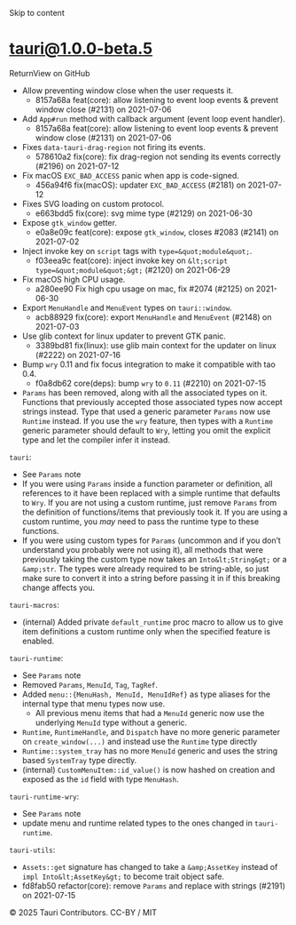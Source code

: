 Skip to content
# tauri@1.0.0-beta.5
ReturnView on GitHub
  * Allow preventing window close when the user requests it. 
    * 8157a68a feat(core): allow listening to event loop events & prevent window close (#2131) on 2021-07-06
  * Add `App#run` method with callback argument (event loop event handler). 
    * 8157a68a feat(core): allow listening to event loop events & prevent window close (#2131) on 2021-07-06
  * Fixes `data-tauri-drag-region` not firing its events. 
    * 578610a2 fix(core): fix drag-region not sending its events correctly (#2196) on 2021-07-12
  * Fix macOS `EXC_BAD_ACCESS` panic when app is code-signed. 
    * 456a94f6 fix(macOS): updater `EXC_BAD_ACCESS` (#2181) on 2021-07-12
  * Fixes SVG loading on custom protocol. 
    * e663bdd5 fix(core): svg mime type (#2129) on 2021-06-30
  * Expose `gtk_window` getter. 
    * e0a8e09c feat(core): expose `gtk_window`, closes #2083 (#2141) on 2021-07-02
  * Inject invoke key on `script` tags with `type=&quot;module&quot;`. 
    * f03eea9c feat(core): inject invoke key on `&lt;script type=&quot;module&quot;&gt;` (#2120) on 2021-06-29
  * Fix macOS high CPU usage. 
    * a280ee90 Fix high cpu usage on mac, fix #2074 (#2125) on 2021-06-30
  * Export `MenuHandle` and `MenuEvent` types on `tauri::window`. 
    * acb88929 fix(core): export `MenuHandle` and `MenuEvent` (#2148) on 2021-07-03
  * Use glib context for linux updater to prevent GTK panic. 
    * 3389bd81 fix(linux): use glib main context for the updater on linux (#2222) on 2021-07-16
  * Bump `wry` 0.11 and fix focus integration to make it compatible with tao 0.4. 
    * f0a8db62 core(deps): bump `wry` to `0.11` (#2210) on 2021-07-15
  * `Params` has been removed, along with all the associated types on it. Functions that previously accepted those associated types now accept strings instead. Type that used a generic parameter `Params` now use `Runtime` instead. If you use the `wry` feature, then types with a `Runtime` generic parameter should default to `Wry`, letting you omit the explicit type and let the compiler infer it instead.


`tauri`:
  * See `Params` note
  * If you were using `Params` inside a function parameter or definition, all references to it have been replaced with a simple runtime that defaults to `Wry`. If you are not using a custom runtime, just remove `Params` from the definition of functions/items that previously took it. If you are using a custom runtime, you _may_ need to pass the runtime type to these functions.
  * If you were using custom types for `Params` (uncommon and if you don’t understand you probably were not using it), all methods that were previously taking the custom type now takes an `Into&lt;String&gt;` or a `&amp;str`. The types were already required to be string-able, so just make sure to convert it into a string before passing it in if this breaking change affects you.


`tauri-macros`:
  * (internal) Added private `default_runtime` proc macro to allow us to give item definitions a custom runtime only when the specified feature is enabled.


`tauri-runtime`:
  * See `Params` note
  * Removed `Params`, `MenuId`, `Tag`, `TagRef`.
  * Added `menu::{MenuHash, MenuId, MenuIdRef}` as type aliases for the internal type that menu types now use. 
    * All previous menu items that had a `MenuId` generic now use the underlying `MenuId` type without a generic.
  * `Runtime`, `RuntimeHandle`, and `Dispatch` have no more generic parameter on `create_window(...)` and instead use the `Runtime` type directly
  * `Runtime::system_tray` has no more `MenuId` generic and uses the string based `SystemTray` type directly.
  * (internal) `CustomMenuItem::id_value()` is now hashed on creation and exposed as the `id` field with type `MenuHash`.


`tauri-runtime-wry`:
  * See `Params` note
  * update menu and runtime related types to the ones changed in `tauri-runtime`.


`tauri-utils`:
  * `Assets::get` signature has changed to take a `&amp;AssetKey` instead of `impl Into&lt;AssetKey&gt;` to become trait object safe.
  * fd8fab50 refactor(core): remove `Params` and replace with strings (#2191) on 2021-07-15


© 2025 Tauri Contributors. CC-BY / MIT
